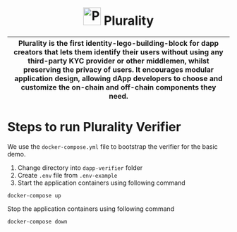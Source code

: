<p align="center">
    <h1 align="center">
      <picture>
        <img width="40" alt="Plurality icon." src="https://github.com/Web3-Plurality/zk-onchain-identity-verification/blob/main/dapp-verifier/verifier-app/src/images/plurality.png">
      </picture>
      Plurality
    </h1>
</p>

| Plurality is the first identity-lego-building-block for dapp creators that lets them identify their users without using any third-party KYC provider or other middlemen, whilst preserving the privacy of users. It encourages modular application design, allowing dApp developers to choose and customize the on-chain and off-chain components they need. |
| ------------------------------------------------------------------------------------------------------------------------------------------------------------------------------------------------------------------------------------------------------------------------------------------------------------------------------------------------------------ |

# Steps to run Plurality Verifier

We use the `docker-compose.yml` file to bootstrap the verifier for the basic demo. 

1. Change directory into `dapp-verifier` folder
2. Create `.env` file from `.env-example`
3. Start the application containers using following command

```
docker-compose up
```

Stop the application containers using following command

```
docker-compose down
```
